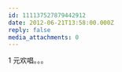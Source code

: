 ```yaml
---
id: 111137527879442912
date: 2012-06-21T13:58:00.000Z
reply: false
media_attachments: 0
---
```


1 元欢唱。。。 ​​​​

